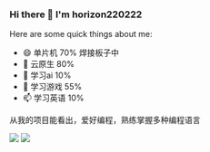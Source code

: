 ### Hi there 👋 I'm horizon220222

<!--
**houseme/houseme** is a ✨ _special_ ✨ repository because its `README.md` (this file) appears on your GitHub profile.

Here are some ideas to get you started:

- 🔭 I’m currently working on ...
- 🌱 I’m currently learning ...
- 👯 I’m looking to collaborate on ...
- 🤔 I’m looking for help with ...
- 💬 Ask me about ...
- 📫 How to reach me: ...
- 😄 Pronouns: ...
- ⚡ Fun fact: ...
-->

Here are some quick things about me:

- 😄 单片机 70% 焊接板子中
- 🔭 云原生 80%
- 🌱 学习ai 10%
- 🤔 学习游戏 55%
- 📫 学习英语 10%

从我的项目能看出，爱好编程，熟练掌握多种编程语言

![](https://github-profile-summary-cards.vercel.app/api/cards/repos-per-language?username=horizon220222&theme=github)
![](https://github-readme-stats.vercel.app/api?username=horizon220222)
